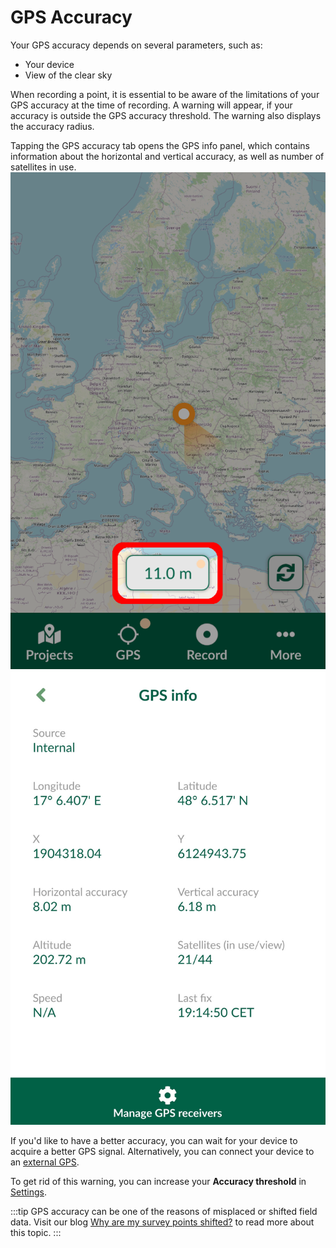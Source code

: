 # GPS Accuracy

Your GPS accuracy depends on several parameters, such as:
- Your device
- View of the clear sky

When recording a point, it is essential to be aware of the limitations of your GPS accuracy at the time of recording. A warning will appear, if your accuracy is outside the GPS accuracy threshold. The warning also displays the accuracy radius.

Tapping the GPS accuracy tab opens the GPS info panel, which contains information about the horizontal and vertical accuracy, as well as number of satellites in use.
![GPS info](./input-gps2.png)
![GPS info](./input-gps-info.jpg "GPS info")

If you'd like to have  a better accuracy, you can wait for your device to acquire a better GPS signal. Alternatively, you can connect your device to an [external GPS](./external_gps.md).

To get rid of this warning, you can increase your **Accuracy threshold** in [Settings](./input_ui.md#gps-settings).

:::tip
GPS accuracy can be one of the reasons of misplaced or shifted field data. Visit our blog [Why are my survey points shifted?](https://www.lutraconsulting.co.uk/blog/2021/04/21/projections-field/) to read more about this topic.
:::
